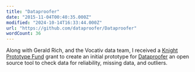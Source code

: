 ```yaml
---
title: "Dataproofer"
date: "2015-11-04T00:40:35.000Z"
modified: "2024-10-14T16:33:44.000Z"
url: "https://github.com/dataproofer/Dataproofer"
wordCount: 36
---
```

Along with Gerald Rich, and the Vocativ data team, I received a [Knight Prototype Fund](https://knightfoundation.org/articles/20-ideas-receive-support-knight-prototype-fund-media-and-information-projects/) grant to create an initial prototype for [Dataproofer](https://github.com/dataproofer/Dataproofer) an open source tool to check data for reliability, missing data, and outliers.
